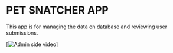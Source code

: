 # PET SNATCHER APP

This app is for managing the data on database and reviewing user submissions. 

[![Admin side video]()]
